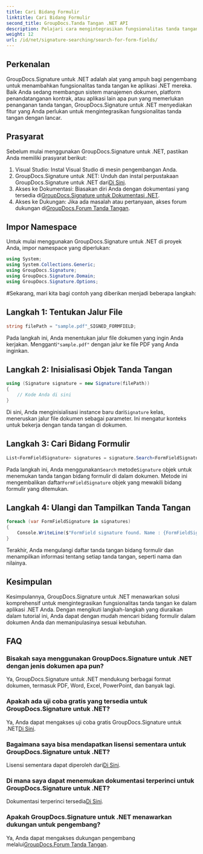 ```yaml
---
title: Cari Bidang Formulir
linktitle: Cari Bidang Formulir
second_title: GroupDocs.Tanda Tangan .NET API
description: Pelajari cara mengintegrasikan fungsionalitas tanda tangan ke dalam aplikasi .NET Anda dengan GroupDocs.Signature untuk .NET. Ikuti langkah demi langkah kami untuk pengelolaan dokumen yang lancar.
weight: 12
url: /id/net/signature-searching/search-for-form-fields/
---
```

## Perkenalan
GroupDocs.Signature untuk .NET adalah alat yang ampuh bagi pengembang untuk menambahkan fungsionalitas tanda tangan ke aplikasi .NET mereka. Baik Anda sedang membangun sistem manajemen dokumen, platform penandatanganan kontrak, atau aplikasi lain apa pun yang memerlukan penanganan tanda tangan, GroupDocs.Signature untuk .NET menyediakan fitur yang Anda perlukan untuk mengintegrasikan fungsionalitas tanda tangan dengan lancar.
## Prasyarat
Sebelum mulai menggunakan GroupDocs.Signature untuk .NET, pastikan Anda memiliki prasyarat berikut:
1. Visual Studio: Instal Visual Studio di mesin pengembangan Anda.
2.  GroupDocs.Signature untuk .NET: Unduh dan instal perpustakaan GroupDocs.Signature untuk .NET dari[Di Sini](https://releases.groupdocs.com/signature/net/).
3.  Akses ke Dokumentasi: Biasakan diri Anda dengan dokumentasi yang tersedia di[GroupDocs.Signature untuk Dokumentasi .NET](https://tutorials.groupdocs.com/signature/net/).
4.  Akses ke Dukungan: Jika ada masalah atau pertanyaan, akses forum dukungan di[GroupDocs.Forum Tanda Tangan](https://forum.groupdocs.com/c/signature/13).

## Impor Namespace
Untuk mulai menggunakan GroupDocs.Signature untuk .NET di proyek Anda, impor namespace yang diperlukan:
```csharp
using System;
using System.Collections.Generic;
using GroupDocs.Signature;
using GroupDocs.Signature.Domain;
using GroupDocs.Signature.Options;
```
#Sekarang, mari kita bagi contoh yang diberikan menjadi beberapa langkah:
## Langkah 1: Tentukan Jalur File
```csharp
string filePath = "sample.pdf"_SIGNED_FORMFIELD;
```
 Pada langkah ini, Anda menentukan jalur file dokumen yang ingin Anda kerjakan. Mengganti`"sample.pdf"` dengan jalur ke file PDF yang Anda inginkan.
## Langkah 2: Inisialisasi Objek Tanda Tangan
```csharp
using (Signature signature = new Signature(filePath))
{
    // Kode Anda di sini
}
```
 Di sini, Anda menginisialisasi instance baru dari`Signature` kelas, meneruskan jalur file dokumen sebagai parameter. Ini mengatur konteks untuk bekerja dengan tanda tangan di dokumen.
## Langkah 3: Cari Bidang Formulir
```csharp
List<FormFieldSignature> signatures = signature.Search<FormFieldSignature>(SignatureType.FormField);
```
 Pada langkah ini, Anda menggunakan`Search` metode`Signature` objek untuk menemukan tanda tangan bidang formulir di dalam dokumen. Metode ini mengembalikan daftar`FormFieldSignature` objek yang mewakili bidang formulir yang ditemukan.
## Langkah 4: Ulangi dan Tampilkan Tanda Tangan
```csharp
foreach (var FormFieldSignature in signatures)
{
    Console.WriteLine($"FormField signature found. Name : {FormFieldSignature.Name}. Value: {FormFieldSignature.Value}");
}
```
Terakhir, Anda mengulangi daftar tanda tangan bidang formulir dan menampilkan informasi tentang setiap tanda tangan, seperti nama dan nilainya.

## Kesimpulan
Kesimpulannya, GroupDocs.Signature untuk .NET menawarkan solusi komprehensif untuk mengintegrasikan fungsionalitas tanda tangan ke dalam aplikasi .NET Anda. Dengan mengikuti langkah-langkah yang diuraikan dalam tutorial ini, Anda dapat dengan mudah mencari bidang formulir dalam dokumen Anda dan memanipulasinya sesuai kebutuhan.
## FAQ
### Bisakah saya menggunakan GroupDocs.Signature untuk .NET dengan jenis dokumen apa pun?
Ya, GroupDocs.Signature untuk .NET mendukung berbagai format dokumen, termasuk PDF, Word, Excel, PowerPoint, dan banyak lagi.
### Apakah ada uji coba gratis yang tersedia untuk GroupDocs.Signature untuk .NET?
 Ya, Anda dapat mengakses uji coba gratis GroupDocs.Signature untuk .NET[Di Sini](https://releases.groupdocs.com/).
### Bagaimana saya bisa mendapatkan lisensi sementara untuk GroupDocs.Signature untuk .NET?
 Lisensi sementara dapat diperoleh dari[Di Sini](https://purchase.groupdocs.com/temporary-license/).
### Di mana saya dapat menemukan dokumentasi terperinci untuk GroupDocs.Signature untuk .NET?
 Dokumentasi terperinci tersedia[Di Sini](https://tutorials.groupdocs.com/signature/net/).
### Apakah GroupDocs.Signature untuk .NET menawarkan dukungan untuk pengembang?
 Ya, Anda dapat mengakses dukungan pengembang melalui[GroupDocs.Forum Tanda Tangan](https://forum.groupdocs.com/c/signature/13).